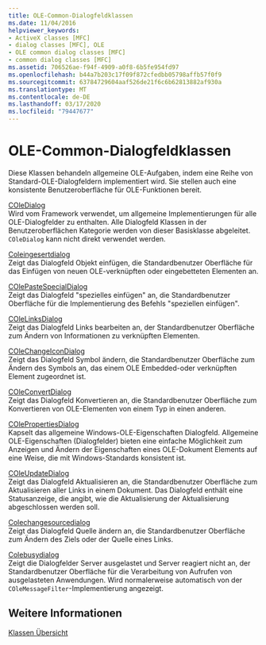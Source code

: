 ```yaml
---
title: OLE-Common-Dialogfeldklassen
ms.date: 11/04/2016
helpviewer_keywords:
- ActiveX classes [MFC]
- dialog classes [MFC], OLE
- OLE common dialog classes [MFC]
- common dialog classes [MFC]
ms.assetid: 706526ae-f94f-4909-a0f8-6b5fe954fd97
ms.openlocfilehash: b44a7b203c17f09f872cfedbb05798affb57f0f9
ms.sourcegitcommit: 63784729604aaf526de21f6c6b62813882af930a
ms.translationtype: MT
ms.contentlocale: de-DE
ms.lasthandoff: 03/17/2020
ms.locfileid: "79447677"
---
```

# <a name="ole-common-dialog-classes"></a>OLE-Common-Dialogfeldklassen

Diese Klassen behandeln allgemeine OLE-Aufgaben, indem eine Reihe von Standard-OLE-Dialogfeldern implementiert wird. Sie stellen auch eine konsistente Benutzeroberfläche für OLE-Funktionen bereit.

[COleDialog](../mfc/reference/coledialog-class.md)<br/>
Wird vom Framework verwendet, um allgemeine Implementierungen für alle OLE-Dialogfelder zu enthalten. Alle Dialogfeld Klassen in der Benutzeroberflächen Kategorie werden von dieser Basisklasse abgeleitet. `COleDialog` kann nicht direkt verwendet werden.

[Coleingesertdialog](../mfc/reference/coleinsertdialog-class.md)<br/>
Zeigt das Dialogfeld Objekt einfügen, die Standardbenutzer Oberfläche für das Einfügen von neuen OLE-verknüpften oder eingebetteten Elementen an.

[COlePasteSpecialDialog](../mfc/reference/colepastespecialdialog-class.md)<br/>
Zeigt das Dialogfeld "spezielles einfügen" an, die Standardbenutzer Oberfläche für die Implementierung des Befehls "speziellen einfügen".

[COleLinksDialog](../mfc/reference/colelinksdialog-class.md)<br/>
Zeigt das Dialogfeld Links bearbeiten an, der Standardbenutzer Oberfläche zum Ändern von Informationen zu verknüpften Elementen.

[COleChangeIconDialog](../mfc/reference/colechangeicondialog-class.md)<br/>
Zeigt das Dialogfeld Symbol ändern, die Standardbenutzer Oberfläche zum Ändern des Symbols an, das einem OLE Embedded-oder verknüpften Element zugeordnet ist.

[COleConvertDialog](../mfc/reference/coleconvertdialog-class.md)<br/>
Zeigt das Dialogfeld Konvertieren an, die Standardbenutzer Oberfläche zum Konvertieren von OLE-Elementen von einem Typ in einen anderen.

[COlePropertiesDialog](../mfc/reference/colepropertiesdialog-class.md)<br/>
Kapselt das allgemeine Windows-OLE-Eigenschaften Dialogfeld. Allgemeine OLE-Eigenschaften (Dialogfelder) bieten eine einfache Möglichkeit zum Anzeigen und Ändern der Eigenschaften eines OLE-Dokument Elements auf eine Weise, die mit Windows-Standards konsistent ist.

[COleUpdateDialog](../mfc/reference/coleupdatedialog-class.md)<br/>
Zeigt das Dialogfeld Aktualisieren an, die Standardbenutzer Oberfläche zum Aktualisieren aller Links in einem Dokument. Das Dialogfeld enthält eine Statusanzeige, die angibt, wie die Aktualisierung der Aktualisierung abgeschlossen werden soll.

[Colechangesourcedialog](../mfc/reference/colechangesourcedialog-class.md)<br/>
Zeigt das Dialogfeld Quelle ändern an, die Standardbenutzer Oberfläche zum Ändern des Ziels oder der Quelle eines Links.

[Colebusydialog](../mfc/reference/colebusydialog-class.md)<br/>
Zeigt die Dialogfelder Server ausgelastet und Server reagiert nicht an, der Standardbenutzer Oberfläche für die Verarbeitung von Aufrufen von ausgelasteten Anwendungen. Wird normalerweise automatisch von der `COleMessageFilter`-Implementierung angezeigt.

## <a name="see-also"></a>Weitere Informationen

[Klassen Übersicht](../mfc/class-library-overview.md)
